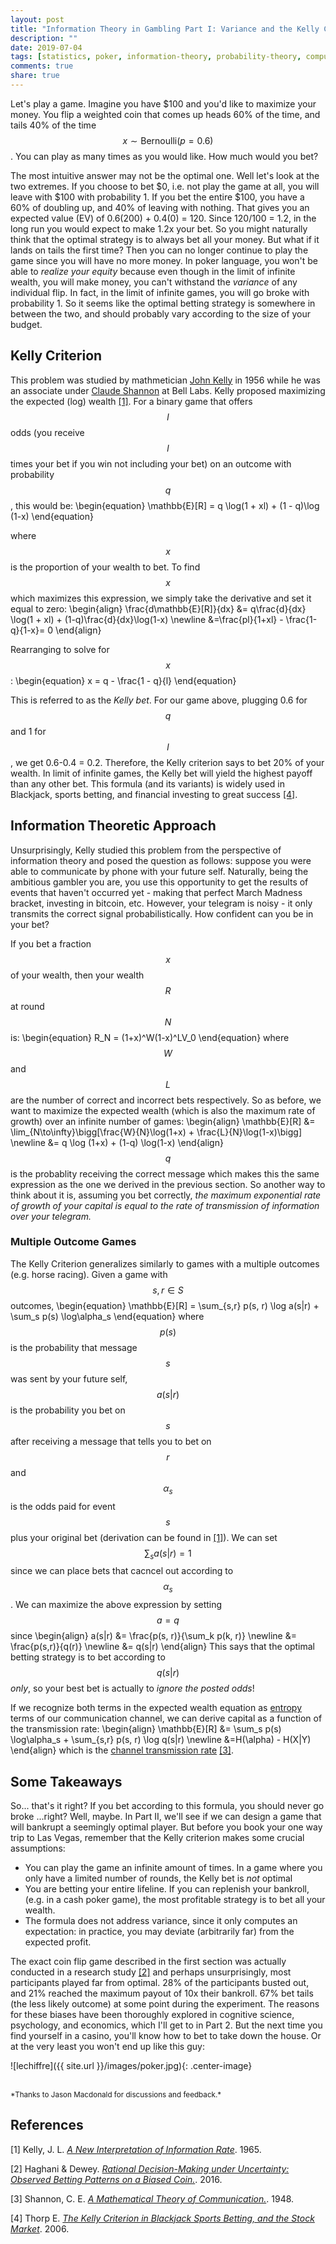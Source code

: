 ```yaml
---
layout: post
title: "Information Theory in Gambling Part I: Variance and the Kelly Criterion"
description: ""
date: 2019-07-04
tags: [statistics, poker, information-theory, probability-theory, computer-science]
comments: true
share: true
---
```

Let's play a game.  Imagine you have $100 and you'd like to maximize your money.  You flip a weighted coin that comes up heads 60% of the time, and tails 40% of the time $$x \sim \mathrm{Bernoulli}(p=0.6)$$.  You can play as many times as you would like.  How much would you bet?

The most intuitive answer may not be the optimal one.  Well let's look at the two extremes. If you choose to bet $0, i.e. not play the game at all, you will leave with $100 with probability 1.  If you bet the entire $100, you have a 60% of doubling up, and 40% of leaving with nothing.  That gives you an expected value (EV) of 0.6(200) + 0.4(0) = 120.  Since $120/$100 = 1.2, in the long run you would expect to make 1.2x your bet.  So you might naturally think that the optimal strategy is to always bet all your money.  But what if it lands on tails the first time?  Then you can no longer continue to play the game since you will have no more money. In poker language, you won't be able to *realize your equity* because even though in the limit of infinite wealth, you will make money, you can't withstand the *variance* of any individual flip.  In fact, in the limit of infinite games, you will go broke with probability 1.  So it seems like the optimal betting strategy is somewhere in between the two, and should probably vary according to the size of your budget.

## Kelly Criterion
This problem was studied by mathmetician [John Kelly](https://en.wikipedia.org/wiki/John_Larry_Kelly_Jr.) in 1956 while he was an associate under [Claude Shannon](https://en.wikipedia.org/wiki/Claude_Shannon) at Bell Labs.  Kelly proposed maximizing the expected (log) wealth [\[1\]](#1).  For a binary game that offers $$l$$ odds (you receive $$l$$ times your bet if you win not including your bet) on an outcome with probability $$q$$, this would be:
\begin{equation}
  \mathbb{E}[R] = q \log(1 + xl) + (1 - q)\log (1-x)
\end{equation}

where $$x$$ is the proportion of your wealth to bet.  To find $$x$$ which maximizes this expression, we simply take the derivative and set it equal to zero:
\begin{align}
  \frac{d\mathbb{E}[R]}{dx} &= q\frac{d}{dx} \log(1 + xl) + (1-q)\frac{d}{dx}\log(1-x) \newline
  &=\frac{pl}{1+xl} - \frac{1-q}{1-x}= 0
\end{align}

Rearranging to solve for $$x$$:
\begin{equation}
  x = q -  \frac{1 - q}{l}
\end{equation}

This is referred to as the *Kelly bet*.  For our game above, plugging 0.6 for $$q$$ and 1 for $$l$$, we get 0.6-0.4 = 0.2.  Therefore, the Kelly criterion says to bet 20% of your wealth.  In limit of infinite games, the Kelly bet will yield the highest payoff than any other bet.  This formula (and its variants) is widely used in Blackjack, sports betting, and financial investing to great success [\[4\]](#4).

## Information Theoretic Approach
Unsurprisingly, Kelly studied this problem from the perspective of information theory and posed the question as follows: suppose you were able to communicate by phone with your future self.  Naturally, being the ambitious gambler you are, you use this opportunity to get the results of events that haven't occurred yet - making that perfect March Madness bracket, investing in bitcoin, etc.  However, your telegram is noisy - it only transmits the correct signal probabilistically.  How confident can you be in your bet?

If you bet a fraction $$x$$ of your wealth, then your wealth $$R$$ at round $$N$$ is:
\begin{equation}
R_N = (1+x)^W(1-x)^LV_0
\end{equation}
where $$W$$ and $$L$$ are the number of correct and incorrect bets respectively.  So as before, we want to maximize the expected wealth (which is also the maximum rate of growth) over an infinite number of games:
\begin{align}
  \mathbb{E}[R] &= \lim_{N\to\infty}\bigg[\frac{W}{N}\log(1+x) + \frac{L}{N}\log(1-x)\bigg] \newline
  &= q \log (1+x) + (1-q) \log(1-x)
\end{align}
$$q$$ is the probablity receiving the correct message which makes this the same expression as the one we derived in the previous section.  So another way to think about it is, assuming you bet correctly, *the maximum exponential rate of growth of your capital is equal to the rate of transmission of information over your telegram.*


### Multiple Outcome Games
The Kelly Criterion generalizes similarly to games with a multiple outcomes (e.g. horse racing).  Given a game with $$s, r \in S$$ outcomes,
\begin{equation}
\mathbb{E}[R] = \sum_{s,r} p(s, r) \log a(s|r) + \sum_s p(s) \log\alpha_s
\end{equation}
where $$p(s)$$ is the probability that message $$s$$ was sent by your future self, $$a(s|r)$$ is the probability you bet on $$s$$ after receiving a message that tells you to bet on $$r$$ and $$\alpha_s$$ is the odds paid for event $$s$$ plus your original bet  (derivation can be found in [\[1\]](#1)).  We can set $$\sum_s a(s|r) = 1$$ since we can place bets that cacncel out according to $$\alpha_s$$.  We can maximize the above expression by setting $$a = q$$ since
\begin{align}
a(s|r) &= \frac{p(s, r)}{\sum_k p(k, r)} \newline
&= \frac{p(s,r)}{q(r)} \newline
&= q(s|r)
\end{align}
This says that the optimal betting strategy is to bet according to $$q(s|r)$$ *only*, so your best bet is actually to *ignore the posted odds*!

If we recognize both terms in the expected wealth equation as [entropy](https://en.wikipedia.org/wiki/Entropy_(information_theory)) terms of our communication channel, we can derive capital as a function of the transmission rate:
\begin{align}
  \mathbb{E}[R] &= \sum_s p(s) \log\alpha_s + \sum_{s,r} p(s, r) \log q(s|r)
  \newline
  &=H(\alpha) - H(X|Y)
\end{align}
which is the [channel transmission rate](https://en.wikipedia.org/wiki/Noisy-channel_coding_theorem) [\[3\]](#3).


## Some Takeaways
So... that's it right?  If you bet according to this formula, you should never go broke ...right?  Well, maybe.  In Part II, we'll see if we can design a game that will bankrupt a seemingly optimal player.  But before you book your one way trip to Las Vegas, remember that the Kelly criterion makes some crucial assumptions:
- You can play the game an infinite amount of times.  In a game where you only have a limited number of rounds, the Kelly bet is *not* optimal
- You are betting your entire lifeline.  If you can replenish your bankroll, (e.g. in a cash poker game), the most profitable strategy is to bet all your wealth.
- The formula does not address variance, since it only computes an expectation: in practice, you may deviate (arbitrarily far) from the expected profit.

The exact coin flip game described in the first section was actually conducted in a research study [\[2\]](#2) and perhaps unsurprisingly, most participants played far from optimal.  28% of the participants busted out, and 21% reached the maximum payout of 10x their bankroll.  67% bet tails (the less likely outcome) at some point during the experiment.  The reasons for these biases have been thoroughly explored in cognitive science, psychology, and economics, which I'll get to in Part 2.  But the next time you find yourself in a casino, you'll know how to bet to take down the house.  Or at the very least you won't end up like this guy:

![lechiffre]({{ site.url }}/images/poker.jpg){: .center-image}

<br>
<sub>
*Thanks to Jason Macdonald for discussions and feedback.*
</sub>

## References
<a name="1"></a>[1] Kelly, J. L. [*A New Interpretation of Information Rate*](https://doi.org/10.1002%2Fj.1538-7305.1956.tb03809.x). 1965.

<a name="2"></a> [2] Haghani & Dewey. [*Rational Decision-Making under Uncertainty: Observed Betting Patterns on a Biased Coin.*](https://papers.ssrn.com/sol3/papers.cfm?abstract_id=2856963). 2016.

<a name="3"></a> [3] Shannon, C. E. [*A Mathematical Theory of Communication.*](http://cm.bell-labs.com/cm/ms/what/shannonday/paper.html). 1948.

<a name="4"></a> [4] Thorp E. [*The Kelly Criterion in Blackjack Sports Betting,
and the Stock Market*](http://www.eecs.harvard.edu/cs286r/courses/fall12/papers/Thorpe_KellyCriterion2007.pdf). 2006.
